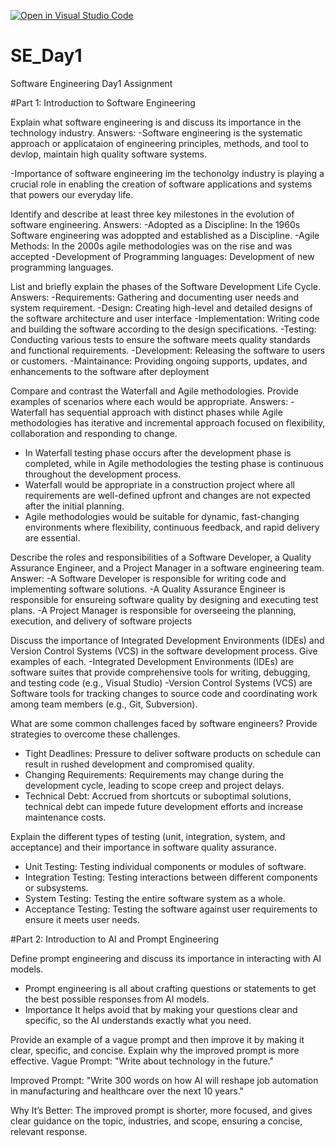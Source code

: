 [![Open in Visual Studio Code](https://classroom.github.com/assets/open-in-vscode-2e0aaae1b6195c2367325f4f02e2d04e9abb55f0b24a779b69b11b9e10269abc.svg)](https://classroom.github.com/online_ide?assignment_repo_id=16089460&assignment_repo_type=AssignmentRepo)
# SE_Day1
Software Engineering Day1 Assignment

#Part 1: Introduction to Software Engineering

Explain what software engineering is and discuss its importance in the technology industry.
Answers:
-Software engineering is the systematic approach or applicataion of engineering principles, methods, and tool to devlop, maintain high quality software systems.

-Importance of software engineering im the techonolgy industry is playing a crucial role in enabling the creation of software applications and systems that powers our everyday life.


Identify and describe at least three key milestones in the evolution of software engineering.
Answers:
-Adopted as a Discipline: In the 1960s Software engineering was adoppted and established as a Discipline.
-Agile Methods: In the 2000s agile methodologies was on the rise and was accepted
-Development of Programming languages: Development of new programming languages.


List and briefly explain the phases of the Software Development Life Cycle.
Answers:
-Requirements: Gathering and documenting user needs and system requirement.
-Design: Creating high-level and detailed designs of the software architecture and user interface
-Implementation: Writing code and building the software according to the design specifications.
-Testing: Conducting various tests to ensure the software meets quality standards and functional requirements.
-Development: Releasing the software to users or customers.
-Maintainance: Providing ongoing supports, updates, and enhancements to the software after deployment


Compare and contrast the Waterfall and Agile methodologies. Provide examples of scenarios where each would be appropriate.
Answers:
-Waterfall has sequential approach with distinct phases while Agile methodologies has iterative and incremental approach focused on flexibility, collaboration and responding to change.
- In Waterfall testing phase occurs after the development phase is completed, while  in Agile methodologies the testing phase is continuous throughout the development process.
- Waterfall would be appropriate in a construction project where all requirements are well-defined upfront and changes are not expected after the initial planning.
- Agile methodologies would be suitable for dynamic, fast-changing environments where flexibility, continuous feedback, and rapid delivery are essential.


Describe the roles and responsibilities of a Software Developer, a Quality Assurance Engineer, and a Project Manager in a software engineering team.
Answer:
-A Software Developer is responsible for writing code and implementing software solutions.
-A Quality Assurance Engineer is responsible for ensureing software quality by designing and executing test plans.
-A Project Manager is responsible for overseeing the planning, execution, and delivery of software projects


Discuss the importance of Integrated Development Environments (IDEs) and Version Control Systems (VCS) in the software development process. Give examples of each.
-Integrated Development Environments (IDEs) are software suites that provide comprehensive tools for writing, debugging, and testing code (e.g., Visual Studio)
-Version Control Systems (VCS) are Software tools for tracking changes to source code and coordinating work among team members (e.g., Git, Subversion).



What are some common challenges faced by software engineers? Provide strategies to overcome these challenges.
- Tight Deadlines: Pressure to deliver software products on schedule can result in rushed development and compromised quality.
- Changing Requirements: Requirements may change during the development cycle, leading to scope creep and project delays.
- Technical Debt: Accrued from shortcuts or suboptimal solutions, technical debt can impede future development efforts and increase maintenance costs.


Explain the different types of testing (unit, integration, system, and acceptance) and their importance in software quality assurance.
- Unit Testing: Testing individual components or modules of software.
- Integration Testing: Testing interactions between different components or subsystems.
- System Testing: Testing the entire software system as a whole.
- Acceptance Testing: Testing the software against user requirements to ensure it meets user needs.


#Part 2: Introduction to AI and Prompt Engineering


Define prompt engineering and discuss its importance in interacting with AI models.
- Prompt engineering is all about crafting questions or statements to get the best possible responses from AI models.
- Importance 
It helps avoid that by making your questions clear and specific, so the AI understands exactly what you need.



Provide an example of a vague prompt and then improve it by making it clear, specific, and concise. Explain why the improved prompt is more effective.
Vague Prompt:
"Write about technology in the future."

Improved Prompt:
"Write 300 words on how AI will reshape job automation in manufacturing and healthcare over the next 10 years."

Why It’s Better:
The improved prompt is shorter, more focused, and gives clear guidance on the topic, industries, and scope, ensuring a concise, relevant response.

